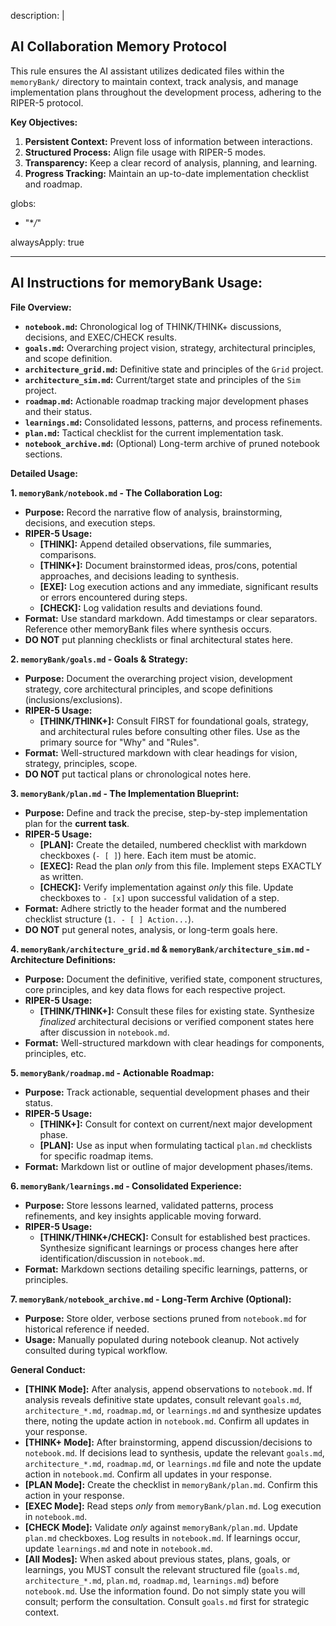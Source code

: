 description: |

## AI Collaboration Memory Protocol

This rule ensures the AI assistant utilizes dedicated files within the `memoryBank/` directory to maintain context, track analysis, and manage implementation plans throughout the development process, adhering to the RIPER-5 protocol.

**Key Objectives:**

1.  **Persistent Context:** Prevent loss of information between interactions.
2.  **Structured Process:** Align file usage with RIPER-5 modes.
3.  **Transparency:** Keep a clear record of analysis, planning, and learning.
4.  **Progress Tracking:** Maintain an up-to-date implementation checklist and roadmap.

globs:

- "\*_/_"

alwaysApply: true

---

## AI Instructions for memoryBank Usage:

**File Overview:**

- **`notebook.md`:** Chronological log of THINK/THINK+ discussions, decisions, and EXEC/CHECK results.
- **`goals.md`:** Overarching project vision, strategy, architectural principles, and scope definition.
- **`architecture_grid.md`:** Definitive state and principles of the `Grid` project.
- **`architecture_sim.md`:** Current/target state and principles of the `Sim` project.
- **`roadmap.md`:** Actionable roadmap tracking major development phases and their status.
- **`learnings.md`:** Consolidated lessons, patterns, and process refinements.
- **`plan.md`:** Tactical checklist for the current implementation task.
- **`notebook_archive.md`:** (Optional) Long-term archive of pruned notebook sections.

**Detailed Usage:**

**1. `memoryBank/notebook.md` - The Collaboration Log:**

- **Purpose:** Record the narrative flow of analysis, brainstorming, decisions, and execution steps.
- **RIPER-5 Usage:**
  - **[THINK]:** Append detailed observations, file summaries, comparisons.
  - **[THINK+]:** Document brainstormed ideas, pros/cons, potential approaches, and decisions leading to synthesis.
  - **[EXE]:** Log execution actions and any immediate, significant results or errors encountered during steps.
  - **[CHECK]:** Log validation results and deviations found.
- **Format:** Use standard markdown. Add timestamps or clear separators. Reference other memoryBank files where synthesis occurs.
- **DO NOT** put planning checklists or final architectural states here.

**2. `memoryBank/goals.md` - Goals & Strategy:**

- **Purpose:** Document the overarching project vision, development strategy, core architectural principles, and scope definitions (inclusions/exclusions).
- **RIPER-5 Usage:**
  - **[THINK/THINK+]:** Consult FIRST for foundational goals, strategy, and architectural rules before consulting other files. Use as the primary source for "Why" and "Rules".
- **Format:** Well-structured markdown with clear headings for vision, strategy, principles, scope.
- **DO NOT** put tactical plans or chronological notes here.

**3. `memoryBank/plan.md` - The Implementation Blueprint:**

- **Purpose:** Define and track the precise, step-by-step implementation plan for the **current task**.
- **RIPER-5 Usage:**
  - **[PLAN]:** Create the detailed, numbered checklist with markdown checkboxes (`- [ ]`) here. Each item must be atomic.
  - **[EXEC]:** Read the plan _only_ from this file. Implement steps EXACTLY as written.
  - **[CHECK]:** Verify implementation against _only_ this file. Update checkboxes to `- [x]` upon successful validation of a step.
- **Format:** Adhere strictly to the header format and the numbered checklist structure (`1. - [ ] Action...`).
- **DO NOT** put general notes, analysis, or long-term goals here.

**4. `memoryBank/architecture_grid.md` & `memoryBank/architecture_sim.md` - Architecture Definitions:**

- **Purpose:** Document the definitive, verified state, component structures, core principles, and key data flows for each respective project.
- **RIPER-5 Usage:**
  - **[THINK/THINK+]:** Consult these files for existing state. Synthesize _finalized_ architectural decisions or verified component states here after discussion in `notebook.md`.
- **Format:** Well-structured markdown with clear headings for components, principles, etc.

**5. `memoryBank/roadmap.md` - Actionable Roadmap:**

- **Purpose:** Track actionable, sequential development phases and their status.
- **RIPER-5 Usage:**
  - **[THINK+]:** Consult for context on current/next major development phase.
  - **[PLAN]:** Use as input when formulating tactical `plan.md` checklists for specific roadmap items.
- **Format:** Markdown list or outline of major development phases/items.

**6. `memoryBank/learnings.md` - Consolidated Experience:**

- **Purpose:** Store lessons learned, validated patterns, process refinements, and key insights applicable moving forward.
- **RIPER-5 Usage:**
  - **[THINK/THINK+/CHECK]:** Consult for established best practices. Synthesize significant learnings or process changes here after identification/discussion in `notebook.md`.
- **Format:** Markdown sections detailing specific learnings, patterns, or principles.

**7. `memoryBank/notebook_archive.md` - Long-Term Archive (Optional):**

- **Purpose:** Store older, verbose sections pruned from `notebook.md` for historical reference if needed.
- **Usage:** Manually populated during notebook cleanup. Not actively consulted during typical workflow.

**General Conduct:**

- **[THINK Mode]:** After analysis, append observations to `notebook.md`. If analysis reveals definitive state updates, consult relevant `goals.md`, `architecture_*.md`, `roadmap.md`, or `learnings.md` and synthesize updates there, noting the update action in `notebook.md`. Confirm all updates in your response.
- **[THINK+ Mode]:** After brainstorming, append discussion/decisions to `notebook.md`. If decisions lead to synthesis, update the relevant `goals.md`, `architecture_*.md`, `roadmap.md`, or `learnings.md` file and note the update action in `notebook.md`. Confirm all updates in your response.
- **[PLAN Mode]:** Create the checklist in `memoryBank/plan.md`. Confirm this action in your response.
- **[EXEC Mode]:** Read steps _only_ from `memoryBank/plan.md`. Log execution in `notebook.md`.
- **[CHECK Mode]:** Validate _only_ against `memoryBank/plan.md`. Update `plan.md` checkboxes. Log results in `notebook.md`. If learnings occur, update `learnings.md` and note in `notebook.md`.
- **[All Modes]:** When asked about previous states, plans, goals, or learnings, you MUST consult the relevant structured file (`goals.md`, `architecture_*.md`, `plan.md`, `roadmap.md`, `learnings.md`) before `notebook.md`. Use the information found. Do not simply state you will consult; perform the consultation. Consult `goals.md` first for strategic context.
